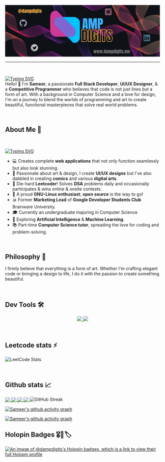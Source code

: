 <!-- Profile views -->
<!-- <p align="left"> <img src="https://komarev.com/ghpvc/?username=sksameersalam&label=Profile%20views&color=0e75b6&style=flat" alt="dampdigits" /> </p> -->
<!-- Banner -->
<picture>
  <!-- dark theme -->
  <source media="(prefers-color-scheme: dark)" srcset="banners/dampdigitsDarknobg.png">
  <!-- light theme -->
  <source media="(prefers-color-scheme: light)" srcset="banners/dampdigitsWhitebg.jpg">
  <img alt="banner" src="banners/dampdigitsDarkbg.jpg">
</picture>

<!-- <h1 align="left"><font color="#31DD18">$</font> whoami</h1> -->
<hr><br>

[![Typing SVG](https://readme-typing-svg.demolab.com?font=Press+Start+2P&size=25&pause=4000&color=54F715&width=800&height=60&lines=%24+whoami)](https://git.io/typing-svg)
<br>Hello! 👋 I'm <b>Sameer</b>, a passionate <b>Full Stack Developer</b>, <b>UI/UX Designer</b>, & a <b>Competitive Programmer</b> who believes that code is not just lines but a form of art. With a background in Computer Science and a love for design, I'm on a journey to blend the worlds of programming and art to create beautiful, functional masterpieces that solve real world problems.

<br>

## About Me 🚀
<br>

[![Typing SVG](https://readme-typing-svg.demolab.com?font=Press+Start+2P&size=25&pause=1000&color=9B4EF7&width=1000&lines=Full+Stack+Developer;UI/UX+Designer;Competitive+Programmer;Passionate+Python+Coder;Machine+Learning+Enthusiast;GNU-Linux+Ricer;Graphic+Designer+%26+Art+Lover;Programming%2C+Math+%26+Science+Tutor)](https://git.io/typing-svg)
- 💻 Creates complete <b>web applications</b> that not only function seamlessly but also look stunning.
- 🎨 Passionate about art & design, I create <b>UI/UX designs</b> but I've also dabbled in creating <b>comics</b> and various <b>digital arts</b>.
- 🎯 Die-hard <b>Leetcoder</b>! Solves <b>DSA</b> problems daily and occasionally participates & wins online & onsite contests.
- 🐧 A proud <b>GNU-Linux enthusiast</b>; <b>open source</b> is the way to go!
- 📊 Former <b>Marketing Lead</b> of <b>Google Developer Students Club</b> Brainware University.
- 🎓 Currently an undergraduate majoring in Computer Science
- 🤖 Exploring <b>Artificial Intelligence</b> & <b>Machine Learning</b>.
- 📚 Part-time <b>Computer Science tutor</b>, spreading the love for coding and problem-solving.
<br>

## Philosophy 🌌

I firmly believe that everything is a form of art. Whether I'm crafting elegant code or bringing a design to life, I do it with the passion to create something beautiful.

<!-- Check out my [Resume](https://drive.google.com/file/d/18-eDZDkWU2K5MACsNIjCSkjKmOG6o4Ca/view?usp=drive_link) -->

<!-- <h3 align="left">Connect with me:</h3>
<p align="left">
<a href="https://twitter.com/dampdigits" target="blank"><img align="center" src="https://raw.githubusercontent.com/rahuldkjain/github-profile-readme-generator/master/src/images/icons/Social/twitter.svg" alt="dampdigits" height="30" width="40" /></a>
<a href="https://linkedin.com/in/dampdigits" target="blank"><img align="center" src="https://raw.githubusercontent.com/rahuldkjain/github-profile-readme-generator/master/src/images/icons/Social/linked-in-alt.svg" alt="dampdigits" height="30" width="40" /></a>
<a href="https://instagram.com/dampdigits" target="blank"><img align="center" src="https://raw.githubusercontent.com/rahuldkjain/github-profile-readme-generator/master/src/images/icons/Social/instagram.svg" alt="dampdigits" height="30" width="40" /></a>
</p> -->
<br>

<!-- Development Tools -->
## Dev Tools 🛠️

<p align="center">
  <a href="https://skillicons.dev">
    <img src="https://skillicons.dev/icons?i=c,cpp,java,js,ts,py,lua,bash,powershell,nodejs,react,django,flask,tailwind,bootstrap,mongodb,mysql,sqlite,postgres,git,md,html,css,sass,npm,pnpm,yarn,postman,vercel,gcp" />
    <img src="https://skillicons.dev/icons?i=figma,neovim,vscode,visualstudio,linux,arch,debian,ubuntu,nix">
  </a>
</p>
<br>

<!-- Leetcode Stats -->
## Leetcode stats ⚡
![LeetCode Stats](https://leetcard.jacoblin.cool/dampdigits?theme=radical&font=Fira%20Mono&ext=heatmap)

<br>

<!-- Github Stats -->
## Github stats 📈
<!-- Dark Mode -->
<a href="https://github.com/dampdigits#gh-dark-mode-only">
  <img height=200 align="center" src="https://github-readme-stats.vercel.app/api?username=dampdigits&show=reviews,discussions_started,discussions_answered,prs_merged,prs_merged_percentage,issues,contribs&rank_icon=github&show_icons=true&hide=reviews,discussions_answered,prs,prs_merged&theme=radical&hide_border=true#gh-dark-mode-only" />
</a>
<!-- Light Mode -->
<a href="https://github.com/dampdigits#gh-light-mode-only">
  <img height=200 align="center" src="https://github-readme-stats.vercel.app/api?username=dampdigits&show=reviews,discussions_started,discussions_answered,prs_merged,prs_merged_percentage,issues,contribs&rank_icon=github&show_icons=true&hide=reviews,discussions_answered,prs,prs_merged&theme=shadow_green#gh-light-mode-only" />
</a>
<!-- Most used languages -->
<!-- Dark Mode -->
<a href="https://github.com/dampdigits#gh-dark-mode-only">
  <img height=200 align="center" src="https://github-readme-stats.vercel.app/api/top-langs/?username=dampdigits&layout=compact&langs_count=20&size_weight=0.4&theme=radical&hide_border=true&card_width=404#gh-dark-mode-only" />
</a>
<!-- Light Mode -->
<a href="https://github.com/dampdigits#gh-light-mode-only">
  <img height=200 align="center" src="https://github-readme-stats.vercel.app/api/top-langs/?username=dampdigits&layout=compact&langs_count=20&size_weight=0.4&theme=shadow_green&card_width=404#gh-light-mode-only" />
</a>

<!-- Github streak -->
<picture>
  <!-- Dark Mode -->
  <source
    srcset="https://streak-stats.demolab.com?user=dampdigits&theme=radical&card_width=804&hide_border=true"
    media="(prefers-color-scheme: dark)"
  />
  <!-- Light Mode -->
  <source
    srcset="https://streak-stats.demolab.com?user=dampdigits&theme=shadow_green&card_width=804"
    media="(prefers-color-scheme: light), (prefers-color-scheme: no-preference)"
  />
  <img alt="GitHub Streak" src="https://github.com/dampdigits" />
</picture>

<!-- Activity Graph -->
<!-- Dark Mode -->
[![Sameer's github activity graph](https://github-readme-activity-graph.vercel.app/graph?username=dampdigits&theme=redical&hide_border=true#gh-dark-mode-only)](https://github.com/dampdigits#gh-dark-mode-only)
<!-- Light Mode -->
[![Sameer's github activity graph](https://github-readme-activity-graph.vercel.app/graph?username=dampdigits&theme=github-light#gh-light-mode-only)](https://github.com/dampdigits#gh-light-mode-only)

<!-- Holopin Badges -->
## Holopin Badges 🎖️📛🏷️

[![An image of @dampdigits's Holopin badges, which is a link to view their full Holopin profile](https://holopin.me/dampdigits)](https://holopin.io/@dampdigits)

<!--Gists-->
<!-- ## Github Gists 📜 -->
<!-- Gist-1 -->
<!-- Dark Mode -->
<!-- <a href="https://gist.github.com/dampdigits/a1fbcf15c46dbe639f69930038ca43d3#gh-dark-mode-only">
  <img src="https://github-readme-stats.vercel.app/api/gist?id=a1fbcf15c46dbe639f69930038ca43d3&theme=radical&hide_border=true#gh-dark-mode-only" />
</a> -->
<!-- Light Mode -->
<!-- <a href="https://gist.github.com/dampdigits/a1fbcf15c46dbe639f69930038ca43d3#gh-light-mode-only">
  <img src="https://github-readme-stats.vercel.app/api/gist?id=a1fbcf15c46dbe639f69930038ca43d3&theme=shadow_green#gh-light-mode-only" />
</a> -->
<!-- Gist-2 -->
<!-- Dark Mode -->
<!-- <a href="https://gist.github.com/dampdigits/abefc4c97287c6d91a3ea113de03d739#gh-dark-mode-only">
  <img src="https://github-readme-stats.vercel.app/api/gist?id=abefc4c97287c6d91a3ea113de03d739&theme=radical&hide_border=true" />
</a> -->
<!-- Light Mode -->
<!-- <a href="https://gist.github.com/dampdigits/abefc4c97287c6d91a3ea113de03d739#gh-light-mode-only">
  <img src="https://github-readme-stats.vercel.app/api/gist?id=abefc4c97287c6d91a3ea113de03d739&theme=shadow_green" />
</a> -->
